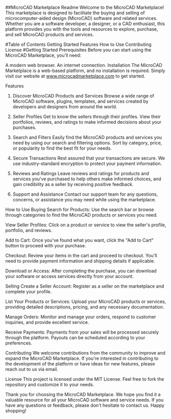 ##MicroCAD Marketplace Readme
Welcome to the MicroCAD Marketplace! This marketplace is designed to facilitate the buying and selling of microcomputer-aided design (MicroCAD) software and related services. Whether you are a software developer, a designer, or a CAD enthusiast, this platform provides you with the tools and resources to explore, purchase, and sell MicroCAD products and services.

#Table of Contents
Getting Started
Features
How to Use
Contributing
License
#Getting Started
Prerequisites
Before you can start using the MicroCAD Marketplace, you'll need:

A modern web browser.
An internet connection.
Installation
The MicroCAD Marketplace is a web-based platform, and no installation is required. Simply visit our website at www.microcadmarketplace.com to get started.

Features
1. Discover MicroCAD Products and Services
Browse a wide range of MicroCAD software, plugins, templates, and services created by developers and designers from around the world.

2. Seller Profiles
Get to know the sellers through their profiles. View their portfolios, reviews, and ratings to make informed decisions about your purchases.

3. Search and Filters
Easily find the MicroCAD products and services you need by using our search and filtering options. Sort by category, price, or popularity to find the best fit for your needs.

4. Secure Transactions
Rest assured that your transactions are secure. We use industry-standard encryption to protect your payment information.

5. Reviews and Ratings
Leave reviews and ratings for products and services you've purchased to help others make informed choices, and gain credibility as a seller by receiving positive feedback.

6. Support and Assistance
Contact our support team for any questions, concerns, or assistance you may need while using the marketplace.

How to Use
Buying
Search for Products: Use the search bar or browse through categories to find the MicroCAD products or services you need.

View Seller Profiles: Click on a product or service to view the seller's profile, portfolio, and reviews.

Add to Cart: Once you've found what you want, click the "Add to Cart" button to proceed with your purchase.

Checkout: Review your items in the cart and proceed to checkout. You'll need to provide payment information and shipping details if applicable.

Download or Access: After completing the purchase, you can download your software or access services directly from your account.

Selling
Create a Seller Account: Register as a seller on the marketplace and complete your profile.

List Your Products or Services: Upload your MicroCAD products or services, providing detailed descriptions, pricing, and any necessary documentation.

Manage Orders: Monitor and manage your orders, respond to customer inquiries, and provide excellent service.

Receive Payments: Payments from your sales will be processed securely through the platform. Payouts can be scheduled according to your preferences.

Contributing
We welcome contributions from the community to improve and expand the MicroCAD Marketplace. If you're interested in contributing to the development of the platform or have ideas for new features, please reach out to us via email.

License
This project is licensed under the MIT License. Feel free to fork the repository and customize it to your needs.

Thank you for choosing the MicroCAD Marketplace. We hope you find it a valuable resource for all your MicroCAD software and service needs. If you have any questions or feedback, please don't hesitate to contact us. Happy shopping!